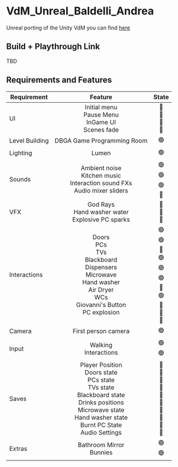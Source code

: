 # VdM_Unreal_Baldelli_Andrea

Unreal porting of the Unity VdM you can find <a href="https://github.com/Baldi00/VdM_Unity_Baldelli_Andrea">here</a>

## Build + Playthrough Link
TBD

## Requirements and Features

| Requirement | Feature | State |
|---------------|:-----:|:-----:|
|UI|Initial menu<br>Pause Menu<br>InGame UI<br>Scenes fade|🔴<br>🔴<br>🔴<br>🔴|
|Level Building|DBGA Game Programming Room|🟢|
|Lighting|Lumen|🟢|
|Sounds|Ambient noise<br>Kitchen music<br>Interaction sound FXs<br>Audio mixer sliders|🟢<br>🟢<br>🟢<br>🔴|
|VFX|God Rays<br>Hand washer water<br>Explosive PC sparks|🔴<br>🔴<br>🔴|
|Interactions|Doors<br>PCs<br>TVs<br>Blackboard<br>Dispensers<br>Microwave<br>Hand washer<br>Air Dryer<br>WCs<br>Giovanni's Button<br>PC explosion|🟢<br>🟢<br>🔴<br>🟢<br>🟢<br>🟢<br>🔴<br>🟢<br>🔴<br>🔴<br>🔴|
|Camera|First person camera|🟢|
|Input|Walking<br>Interactions|🟢<br>🟢|
|Saves|Player Position<br>Doors state<br>PCs state<br>TVs state<br>Blackboard state<br>Drinks positions<br>Microwave state<br>Hand washer state<br>Burnt PC State<br>Audio Settings|🔴<br>🔴<br>🔴<br>🔴<br>🔴<br>🔴<br>🔴<br>🔴<br>🔴<br>🔴|
|Extras|Bathroom Mirror<br>Bunnies|🟢<br>🟢|
